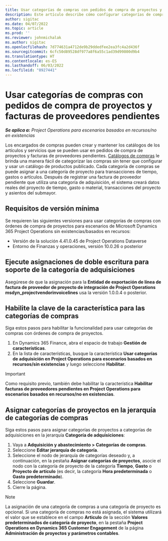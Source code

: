 ```yaml
---
title: Usar categorías de compras con pedidos de compra de proyectos y facturas de proveedores pendientes
description: Este artículo describe cómo configurar categorías de compras que se pueden usar con pedidos de compra de proyectos y facturas de proveedores pendientes.
author: sigitac
ms.date: 04/07/2022
ms.topic: article
ms.prod: ''
ms.reviewer: johnmichalak
ms.author: sigitac
ms.openlocfilehash: 7d774631a4712de9b29ddedfee2ea3fc4a2d436f
ms.sourcegitcommit: 6cfc50d89528df977a8f6a55c1ad39d99800d9b4
ms.translationtype: HT
ms.contentlocale: es-ES
ms.lasthandoff: 06/03/2022
ms.locfileid: "8927441"
---
```

# <a name="use-procurement-categories-with-project-purchase-orders-and-pending-vendor-invoices"></a>Usar categorías de compras con pedidos de compra de proyectos y facturas de proveedores pendientes

_**Se aplica a:** Project Operations para escenarios basados en recursos/no en existencias_

Los encargados de compras pueden crear y mantener los catálogos de los artículos y servicios que se pueden usar en pedidos de compra de proyectos y facturas de proveedores pendientes. [Catálogos de compras](/dynamics365/supply-chain/procurement/procurement-catalogs) le brinda una manera fácil de categorizar las compras sin tener que configurar y usar un catálogo de productos publicado. Cada categoría de compras se puede asignar a una categoría de proyecto para transacciones de tiempo, gastos o artículos. Después de registrar una factura de proveedor pendiente que utiliza una categoría de adquisición, el sistema creará datos reales del proyecto de tiempo, gasto o material, transacciones del proyecto y asientos del submayor.

## <a name="minimum-version-requirements"></a>Requisitos de versión mínima

Se requieren las siguientes versiones para usar categorías de compras con órdenes de compra de proyectos para escenarios de Microsoft Dynamics 365 Project Operations sin existencias/basados en recursos:

- Versión de la solución 4.41.0.45 de Project Operations Dataverse
- Entorno de Finanzas y operaciones, versión 10.0.26 o posterior

## <a name="run-dual-write-maps-for-procurement-category-support"></a>Ejecute asignaciones de doble escritura para soporte de la categoría de adquisiciones

Asegúrese de que la asignación para la **Entidad de exportación de línea de factura de proveedor de proyecto de integración de Project Operations msdyn\_projectvendorinvoicelines** usa la versión 1.0.0.4 o posterior.

## <a name="enable-the-feature-key-for-procurement-categories"></a>Habilite la clave de la característica para las categorías de compras

Siga estos pasos para habilitar la funcionalidad para usar categorías de compras con órdenes de compra de proyectos.

1. En Dynamics 365 Finance, abra el espacio de trabajo **Gestión de características**.
1. En la lista de características, busque la característica **Usar categorías de adquisición en Project Operations para escenarios basados en recursos/sin existencias** y luego seleccione **Habilitar**.

> [!IMPORTANT]
> Como requisito previo, también debe habilitar la característica **Habilitar facturas de proveedores pendientes en Project Operations para escenarios basados en recursos/no en existencias**.

## <a name="map-project-categories-in-the-procurement-category-hierarchy"></a>Asignar categorías de proyectos en la jerarquía de categorías de compras

Siga estos pasos para asignar categorías de proyectos a categorías de adquisiciones en la jerarquía **Categoría de adquisiciones**:

1. Vaya a **Adquisición y abastecimiento \> Categorías de compras**.
1. Seleccione **Editar jerarquía de categoría**.
1. Seleccione el nodo de jerarquía de categorías deseado y, a continuación, en la pestaña **Asignar categorías de proyectos**, asocie el nodo con la categoría de proyecto de la categoría **Tiempo**, **Gasto** o **Proyecto de artículo** (es decir, la categoría **Hora predeterminada** o **Gasto predeterminado**).
1. Seleccione **Guardar**.
1. Cierre la página.

> [!NOTE]
> La asignación de una categoría de compras a una categoría de proyecto es opcional. Si una categoría de compras no está asignada, el sistema utilizará el valor que se establece en el campo **Articulo** de la sección **Valores predeterminados de categoría de proyecto**, en la pestaña **Project Operations en Dynamics 365 Customer Engagement** de la página **Administración de proyectos y parámetros contables**.
